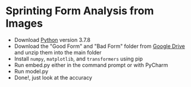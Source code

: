 # Sprinting Form Analysis from Images
- Download [Python](https://www.python.org/downloads/release/python-378/) version 3.7.8 
- Download the "Good Form" and "Bad Form" folder from [Google Drive](https://drive.google.com/drive/folders/1Ajzu23Gy-CA6duWHDf6S_OP__TtsRbAW?usp=sharing) and unzip them into the main folder
- Install `numpy`, `matplotlib`, and `transformers` using pip
- Run embed.py either in the command prompt or with PyCharm
- Run model.py
- Done!, just look at the accuracy
